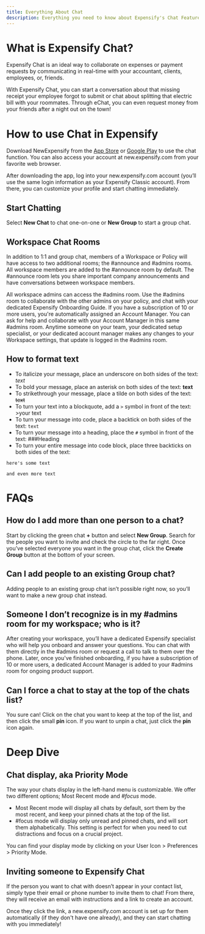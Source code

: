 ```yaml
---
title: Everything About Chat
description: Everything you need to know about Expensify's Chat Features!
---
```


<!-- The lines above are required by Jekyll to process the .md file -->

# What is Expensify Chat?
Expensify Chat is an ideal way to collaborate on expenses or payment requests by communicating in real-time with your accountant, clients, employees, or, friends.

With Expensify Chat, you can start a conversation about that missing receipt your employee forgot to submit or chat about splitting that electric bill with your roommates. Through eChat, you can even request money from your friends after a night out on the town!

# How to use Chat in Expensify
Download NewExpensify from the [App Store](https://apps.apple.com/us/app/expensify-cash/id1530278510) or [Google Play](https://play.google.com/store/apps/details?id=com.expensify.chat) to use the chat function. You can also access your account at new.expensify.com from your favorite web browser.

After downloading the app, log into your new.expensify.com account (you’ll use the same login information as your Expensify Classic account). From there, you can customize your profile and start chatting immediately.


## Start Chatting
Select **New Chat** to chat one-on-one or **New Group** to start a group chat.
## Workspace Chat Rooms
In addition to 1:1 and group chat, members of a Workspace or Policy will have access to two additional rooms; the #announce and #admins rooms.
All workspace members are added to the #announce room by default. The #announce room lets you share important company announcements and have conversations between workspace members.

All workspace admins can access the #admins room. Use the #admins room to collaborate with the other admins on your policy, and chat with your dedicated Expensify Onboarding Guide. If you have a subscription of 10 or more users, you're automatically assigned an Account Manager. You can ask for help and collaborate with your Account Manager in this same #admins room. Anytime someone on your team, your dedicated setup specialist, or your dedicated account manager makes any changes to your Workspace settings, that update is logged in the #admins room.
## How to format text

- To italicize your message, place an underscore on both sides of the text:  *text*
- To bold your message, place an asterisk on both sides of the text:  **text**
- To strikethrough your message, place a tilde on both sides of the text:  ~~text~~
- To turn your text into a blockquote, add a `>` symbol in front of the text: >your text
- To turn your message into code, place a backtick on both sides of the text: `text`
- To turn your message into a heading, place the `#` symbol in front of the text: 
   ###Heading 
- To turn your entire message into code block, place three backticks on both sides of the text:
```
here's some text 

and even more text
```

# FAQs
## How do I add more than one person to a chat?
Start by clicking the green chat **+** button and select **New Group**. Search for the people you want to invite and check the circle to the far right. Once you’ve selected everyone you want in the group chat, click the **Create Group** button at the bottom of your screen.

## Can I add people to an existing Group chat?
Adding people to an existing group chat isn’t possible right now, so you’ll want to make a new group chat instead.

## Someone I don’t recognize is in my #admins room for my workspace; who is it?
After creating your workspace, you’ll have a dedicated Expensify specialist who will help you onboard and answer your questions. You can chat with them directly in the #admins room or request a call to talk to them over the phone. Later, once you've finished onboarding, if you have a subscription of 10 or more users, a dedicated Account Manager is added to your #admins room for ongoing product support.

## Can I force a chat to stay at the top of the chats list?
You sure can! Click on the chat you want to keep at the top of the list, and then click the small **pin** icon. If you want to unpin a chat, just click the **pin** icon again.

# Deep Dive
## Chat display, aka Priority Mode
The way your chats display in the left-hand menu is customizable. We offer two different options; Most Recent mode and _#focus_ mode.

- Most Recent mode will display all chats by default, sort them by the most recent, and keep your pinned chats at the top of the list.
- #focus mode will display only unread and pinned chats, and will sort them alphabetically. This setting is perfect for when you need to cut distractions and focus on a crucial project.

You can find your display mode by clicking on your User Icon > Preferences > Priority Mode.

## Inviting someone to Expensify Chat
If the person you want to chat with doesn’t appear in your contact list, simply type their email or phone number to invite them to chat! From there, they will receive an email with instructions and a link to create an account.

Once they click the link, a new.expensify.com account is set up for them automatically (if they don't have one already), and they can start chatting with you immediately!
